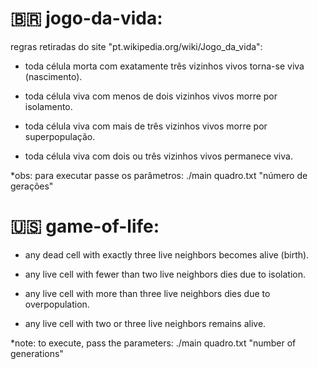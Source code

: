 # 🇧🇷 jogo-da-vida:

regras retiradas do site "pt.wikipedia.org/wiki/Jogo_da_vida":

- toda célula morta com exatamente três vizinhos vivos torna-se viva (nascimento).

- toda célula viva com menos de dois vizinhos vivos morre por isolamento.

- toda célula viva com mais de três vizinhos vivos morre por superpopulação.

- toda célula viva com dois ou três vizinhos vivos permanece viva.

*obs: para executar passe os parâmetros: ./main quadro.txt "número de gerações"

# 🇺🇸 game-of-life:

- any dead cell with exactly three live neighbors becomes alive (birth).

- any live cell with fewer than two live neighbors dies due to isolation.

- any live cell with more than three live neighbors dies due to overpopulation.

- any live cell with two or three live neighbors remains alive.

*note: to execute, pass the parameters: ./main quadro.txt "number of generations"
